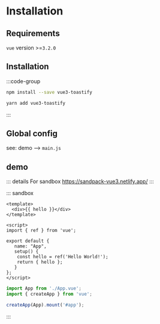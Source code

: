 # Installation

## Requirements

`vue` version >=`3.2.0`

## Installation


:::code-group
```bash  [Npm]
npm install --save vue3-toastify
```

```bash  [Yarn]
yarn add vue3-toastify
```
:::

## Global config

see: demo --> `main.js`

## demo

::: details For sandbox
https://sandpack-vue3.netlify.app/
:::

::: sandbox
```vue App.vue
<template>
  <div>{{ hello }}</div>
</template>

<script>
import { ref } from 'vue';

export default {
   name: "App",
   setup() {
    const hello = ref('Hello World!');
    return { hello };
   }
};
</script>
```

```js /src/main.js [active]
import App from './App.vue';
import { createApp } from 'vue';

createApp(App).mount('#app');
```
:::
